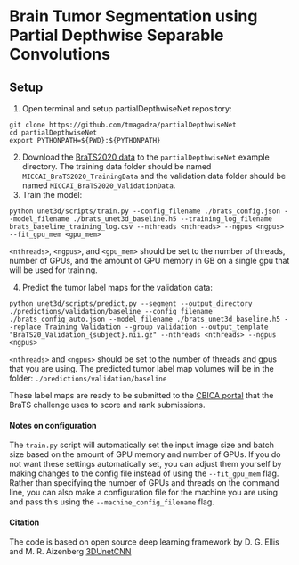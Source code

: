 # Brain Tumor Segmentation using Partial Depthwise Separable Convolutions

## Setup

1. Open terminal and setup partialDepthwiseNet repository:
```
git clone https://github.com/tmagadza/partialDepthwiseNet
cd partialDepthwiseNet
export PYTHONPATH=${PWD}:${PYTHONPATH}
``` 
2. Download the [BraTS2020 data](https://www.med.upenn.edu/cbica/brats2020/data.html) 
to the ```partialDepthwiseNet``` example directory. 
The training data folder should be named ```MICCAI_BraTS2020_TrainingData```
and the validation data folder should be named ```MICCAI_BraTS2020_ValidationData```.
3. Train the model:

```python unet3d/scripts/train.py --config_filename ./brats_config.json --model_filename ./brats_unet3d_baseline.h5 --training_log_filename brats_baseline_training_log.csv --nthreads <nthreads> --ngpus <ngpus> --fit_gpu_mem <gpu_mem>```

```<nthreads>```,
```<ngpus>```, and
```<gpu_mem>```
should be set to the number of threads, number of GPUs, and the amount of GPU memory in GB on a single gpu that will be used for training.

4. Predict the tumor label maps for the validation data:

```python unet3d/scripts/predict.py --segment --output_directory ./predictions/validation/baseline --config_filename ./brats_config_auto.json --model_filename ./brats_unet3d_baseline.h5 --replace Training Validation --group validation --output_template "BraTS20_Validation_{subject}.nii.gz" --nthreads <nthreads> --ngpus <ngpus>```

```<nthreads>``` and
```<ngpus>```
should be set to the number of threads and gpus that you are using.
The predicted tumor label map volumes will be in the folder: ```./predictions/validation/baseline```

These label maps are ready to be submitted to the [CBICA portal](https://ipp.cbica.upenn.edu/) 
that the BraTS challenge uses to score and rank submissions.

#### Notes on configuration
The ```train.py``` script will automatically set the input image size and batch size based on the amount of GPU memory and number of GPUs.
If you do not want these settings automatically set, you can adjust them yourself by making changes to the config file instead of using the
```--fit_gpu_mem``` flag. 
Rather than specifying the number of GPUs and threads on the command line, you can also make a configuration file for the machine you are using
and pass this using the ```--machine_config_filename``` flag. 

#### Citation
The code is based on open source deep learning framework by D. G. Ellis and M. R. Aizenberg [3DUnetCNN](https://github.com/ellisdg/3DUnetCNN) 

